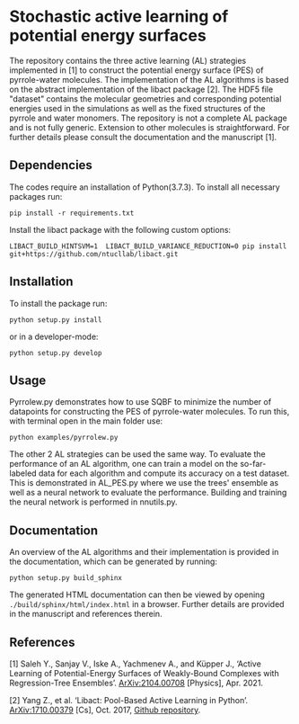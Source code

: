 
# Stochastic active learning of potential energy surfaces

The repository contains the three active learning (AL) strategies implemented in [1] to construct the potential energy surface (PES) of pyrrole-water molecules. The implementation of the AL algorithms is based on the abstract implementation of the libact package [2]. The HDF5 file "dataset" contains the molecular geometries and corresponding potential energies used in the simulations as well as the fixed structures of the pyrrole and water monomers. The repository is not a complete AL package and is not fully generic. Extension to other molecules is straightforward. For further details please consult the documentation and the manuscript [1].

## Dependencies
The codes require an installation of Python(3.7.3). To install all necessary packages run:
```
pip install -r requirements.txt
```
Install the libact package with the following custom options:
```
LIBACT_BUILD_HINTSVM=1  LIBACT_BUILD_VARIANCE_REDUCTION=0 pip install git+https://github.com/ntucllab/libact.git
```

## Installation

To install the package run:
```
python setup.py install
```
or in a developer-mode:
```
python setup.py develop
```

## Usage

Pyrrolew.py demonstrates how to use SQBF to minimize the number of datapoints for constructing the PES of pyrrole-water molecules. To run this, with terminal open in the main folder use:
```
python examples/pyrrolew.py
```
The other 2 AL strategies can be used the same way. To evaluate the performance of an AL algorithm, one can train a model on the so-far-labeled data for each algorithm and compute its accuracy on a test dataset. This is demonstrated in AL_PES.py where we use the trees' ensemble as well as a neural network to evaluate the performance. Building and training the neural network is performed in nnutils.py.  
## Documentation

An overview of the AL algorithms and their implementation is provided in the documentation, which can be generated by running:
```
python setup.py build_sphinx
```
The generated HTML documentation can then be viewed by opening `./build/sphinx/html/index.html` in a browser. Further details are provided in the manuscript and references therein.
## References

[1] Saleh Y., Sanjay V., Iske A., Yachmenev A., and Küpper J., ‘Active Learning of Potential-Energy Surfaces of Weakly-Bound Complexes with Regression-Tree Ensembles’. [ArXiv:2104.00708]( http://arxiv.org/abs/2104.00708) [Physics], Apr. 2021.

[2] Yang Z., et al. ‘Libact: Pool-Based Active Learning in Python’. [ArXiv:1710.00379](http://arxiv.org/abs/1710.00379) [Cs], Oct. 2017, [Github repository](https://github.com/ntucllab/libact).
